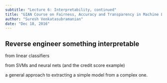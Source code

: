 ```yaml
---
subtitle: "Lecture 6: Interpretability, continued"
title: "GIAN Course on Fairness, Accuracy and Transparency in Machine Learning"
author: "Suresh Venkatasubramanian"
date: "Dec 18, 2016"
---
```


## Reverse engineer something interpretable



from linear classifiers

from SVMs and neural nets (and the credit score example)

a general approach to extracting a simple model from a complex one. 

